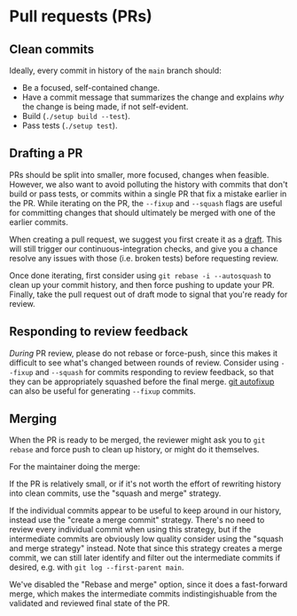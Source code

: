 # Pull requests (PRs)

## Clean commits

Ideally, every commit in history of the `main` branch should:

* Be a focused, self-contained change.
* Have a commit message that summarizes the change and explains *why* the change
  is being made, if not self-evident.
* Build (`./setup build --test`).
* Pass tests (`./setup test`).

## Drafting a PR

PRs should be split into smaller, more focused, changes when feasible.
However, we also want to avoid polluting the history with commits that don't
build or pass tests, or commits within a single PR that fix a mistake earlier in
the PR. While iterating on the PR, the `--fixup` and
`--squash` flags are useful for committing changes that should ultimately be
merged with one of the earlier commits.

When creating a pull request, we suggest you first create it as a
[draft](https://github.blog/2019-02-14-introducing-draft-pull-requests/).  This
will still trigger our continuous-integration checks, and give you a chance
resolve any issues with those (i.e. broken tests) before requesting review.

Once done iterating, first consider using `git rebase -i --autosquash` to clean
up your commit history, and then force pushing to update your PR.  Finally, take
the pull request out of draft mode to signal that you're ready for review.

## Responding to review feedback

*During* PR review, please do not rebase or force-push, since this makes it
difficult to see what's changed between rounds of review. Consider using
`--fixup` and `--squash` for commits responding to review feedback, so that they
can be appropriately squashed before the final merge. [git autofixup](
https://github.com/torbiak/git-autofixup/) can also be useful for generating
`--fixup` commits.

## Merging

When the PR is ready to be merged, the reviewer might ask you to `git rebase`
and force push to clean up history, or might do it themselves.

For the maintainer doing the merge:

If the PR is relatively small, or if it's not worth the effort of rewriting
history into clean commits, use the "squash and merge" strategy.

If the individual commits appear to be useful to keep around in our history,
instead use the "create a merge commit" strategy. There's no need to review
every individual commit when using this strategy, but if the intermediate
commits are obviously low quality consider using the "squash and merge strategy"
instead. Note that since this strategy creates a merge commit, we can still
later identify and filter out the intermediate commits if desired, e.g. with
`git log --first-parent main`.

We've disabled the "Rebase and merge" option, since it does a fast-forward
merge, which makes the intermediate commits indistingishuable from the validated
and reviewed final state of the PR.

